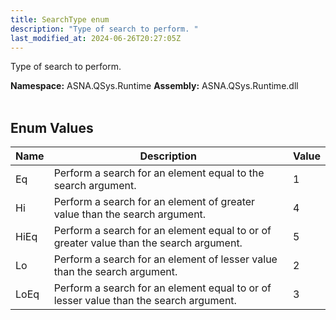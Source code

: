 ```yaml
---
title: SearchType enum
description: "Type of search to perform. "
last_modified_at: 2024-06-26T20:27:05Z
---
```


Type of search to perform.

**Namespace:** ASNA.QSys.Runtime
**Assembly:** ASNA.QSys.Runtime.dll
<br>
<br>

## Enum Values

| Name | Description | Value
| --- | --- | --- 
| Eq | Perform a search for an element equal to the search argument. | 1 |
| Hi | Perform a search for an element of greater value than the search argument. | 4 |
| HiEq | Perform a search for an element equal to or of greater value than the search argument. | 5 |
| Lo | Perform a search for an element of lesser value than the search argument. | 2 |
| LoEq | Perform a search for an element equal to or of lesser value than the search argument. | 3 |
